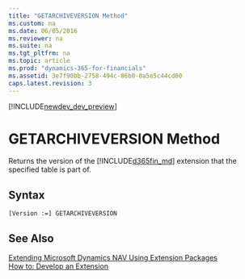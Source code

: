 ```yaml
---
title: "GETARCHIVEVERSION Method"
ms.custom: na
ms.date: 06/05/2016
ms.reviewer: na
ms.suite: na
ms.tgt_pltfrm: na
ms.topic: article
ms.prod: "dynamics-365-for-financials"
ms.assetid: 3e7f90bb-2758-494c-86b0-8a5e5c44cd00
caps.latest.revision: 3
---
```


[!INCLUDE[newdev_dev_preview](../includes/newdev_dev_preview.md)]

# GETARCHIVEVERSION Method
Returns the version of the [!INCLUDE[d365fin_md](../includes/d365fin_md.md)] extension that the specified table is part of.  
  
## Syntax  
  
```  
[Version :=] GETARCHIVEVERSION  
```  
  
## See Also  
 [Extending Microsoft Dynamics NAV Using Extension Packages](Extending-Microsoft-Dynamics-NAV-Using-Extension-Packages.md)   
 [How to: Develop an Extension](How-to--Develop-an-Extension.md)